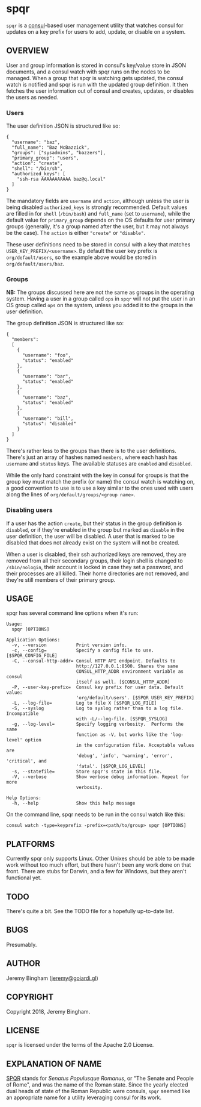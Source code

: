 spqr
====

`spqr` is a [consul](https://www.consul.io/)-based user management utility that watches consul for updates on a key prefix for users to add, update, or disable on a system.

OVERVIEW
--------

User and group information is stored in consul's key/value store in JSON documents, and a consul watch with spqr runs on the nodes to be managed. When a group that spqr is watching gets updated, the consul watch is notified and spqr is run with the updated group definition. It then fetches the user information out of consul and creates, updates, or disables the users as needed.

### Users

The user definition JSON is structured like so:

```
{
  "username": "baz",
  "full_name": "Baz McBazzick",
  "groups": ["sysadmins", "bazzers"],
  "primary_group": "users",
  "action": "create",
  "shell": "/bin/sh",
  "authorized_keys": [
    "ssh-rsa AAAAAAAAAAA baz@q.local"
  ]
}
```

The mandatory fields are `username` and `action`, although unless the user is being disabled `authorized_keys` is strongly recommended. Default values are filled in for `shell` (`/bin/bash`) and `full_name` (set to `username`), while the default value for `primary_group` depends on the OS defaults for user primary groups (generally, it's a group named after the user, but it may not always be the case). The `action` is either `"create"` or `"disable"`.

These user definitions need to be stored in consul with a key that matches `USER_KEY_PREFIX/<username>`. By default the user key prefix is `org/default/users`, so the example above would be stored in `org/default/users/baz`.

### Groups

**NB:** The groups discussed here are not the same as groups in the operating system. Having a user in a group called `ops` in `spqr` will not put the user in an OS group called `ops` on the system, unless you added it to the groups in the user definition.

The group definition JSON is structured like so:

```
{
  "members":
  [
    {
      "username": "foo",
      "status": "enabled"
    },
    {
      "username": "bar",
      "status": "enabled"
    },
    {
      "username": "baz",
      "status": "enabled"
    },
    {
      "username": "bill",
      "status": "disabled"
    }
  ]
}
```

There's rather less to the groups than there is to the user definitions. There's just an array of hashes named `members`, where each hash has `username` and `status` keys. The available statuses are `enabled` and `disabled`. 

While the only hard constraint with the key in consul for groups is that the group key must match the prefix (or name) the consul watch is watching on, a good convention to use is to use a key similar to the ones used with users along the lines of `org/default/groups/<group name>`.

### Disabling users

If a user has the action `create`, but their status in the group definition is `disabled`, or if they're enabled in the group but marked as `disable` in the user definition, the user will be disabled. A user that is marked to be disabled that does not already exist on the system will not be created.

When a user is disabled, their ssh authorized keys are removed, they are removed from all their secondary groups, their login shell is changed to `/sbin/nologin`, their account is locked in case they set a password, and their processes are all killed. Their home directories are not removed, and they're still members of their primary group.

USAGE
-----

spqr has several command line options when it's run:

```
Usage:
  spqr [OPTIONS]

Application Options:
  -v, --version           Print version info.
  -c, --config=           Specify a config file to use. [$SPQR_CONFIG_FILE]
  -C, --consul-http-addr= Consul HTTP API endpoint. Defaults to
                          http://127.0.0.1:8500. Shares the same
                          CONSUL_HTTP_ADDR environment variable as consul
                          itself as well. [$CONSUL_HTTP_ADDR]
  -P, --user-key-prefix=  Consul key prefix for user data. Default value:
                          'org/default/users'. [$SPQR_USER_KEY_PREFIX]
  -L, --log-file=         Log to file X [$SPQR_LOG_FILE]
  -S, --syslog            Log to syslog rather than to a log file. Incompatible
                          with -L/--log-file. [$SPQR_SYSLOG]
  -g, --log-level=        Specify logging verbosity.  Performs the same
                          function as -V, but works like the 'log-level' option
                          in the configuration file. Acceptable values are
                          'debug', 'info', 'warning', 'error', 'critical', and
                          'fatal'. [$SPQR_LOG_LEVEL]
  -s, --statefile=        Store spqr's state in this file.
  -V, --verbose           Show verbose debug information. Repeat for more
                          verbosity.

Help Options:
  -h, --help              Show this help message
```

On the command line, spqr needs to be run in the consul watch like this:

```
consul watch -type=keyprefix -prefix=<path/to/group> spqr [OPTIONS]
```

PLATFORMS
---------

Currently spqr only supports Linux. Other Unixes should be able to be made work without too much effort, but there hasn't been any work done on that front. There are stubs for Darwin, and a few for Windows, but they aren't functional yet.

TODO
----

There's quite a bit. See the TODO file for a hopefully up-to-date list.

BUGS
----

Presumably.

AUTHOR
------

Jeremy Bingham (<jeremy@goiardi.gl>)

COPYRIGHT
---------

Copyright 2018, Jeremy Bingham.

LICENSE
-------

`spqr` is licensed under the terms of the Apache 2.0 License.

EXPLANATION OF NAME
-------------------

[SPQR](https://en.wikipedia.org/wiki/SPQR) stands for *Senatus Populusque Romanus*, or "The Senate and People of Rome", and was the name of the Roman state. Since the yearly elected dual heads of state of the Roman Republic were consuls, `spqr` seemed like an appropriate name for a utility leveraging consul for its work.
